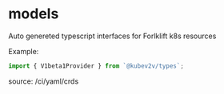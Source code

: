 # models

Auto genereted typescript interfaces for Forlklift k8s resources

Example:

```ts
import { V1beta1Provider } from `@kubev2v/types`;
```

source: /ci/yaml/crds
